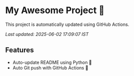 # My Awesome Project 🚀

This project is automatically updated using GitHub Actions.

_Last updated: 2025-06-02 17:09:07 IST_

## Features
- Auto-update README using Python 🐍
- Auto Git push with GitHub Actions 🤖
